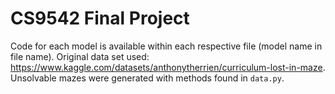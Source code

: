 # CS9542 Final Project

Code for each model is available within each respective file (model name in file name). Original data set used: https://www.kaggle.com/datasets/anthonytherrien/curriculum-lost-in-maze. Unsolvable mazes were generated with methods found in `data.py`.
